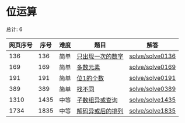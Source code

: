 # 位运算

<!--- table -->


总计: 6

| 网页序号 | 序号 | 难度 | 题目                    | 解答                      |
| ---- | ---- | ---- | ------------------ | ---------------- |
| 136 | 136 | 简单 | [只出现一次的数字](https://leetcode-cn.com/problems/single-number/) | [solve/solve0136](../solve/solve0136)|
| 169 | 169 | 简单 | [多数元素](https://leetcode-cn.com/problems/majority-element/) | [solve/solve0169](../solve/solve0169)|
| 191 | 191 | 简单 | [位1的个数](https://leetcode-cn.com/problems/number-of-1-bits/) | [solve/solve0191](../solve/solve0191)|
| 389 | 389 | 简单 | [找不同](https://leetcode-cn.com/problems/find-the-difference/) | [solve/solve0389](../solve/solve0389)|
| 1310 | 1435 | 中等 | [子数组异或查询](https://leetcode-cn.com/problems/xor-queries-of-a-subarray/) | [solve/solve1435](../solve/solve1435)|
| 1734 | 1835 | 中等 | [解码异或后的排列](https://leetcode-cn.com/problems/decode-xored-permutation/) | [solve/solve1835](../solve/solve1835)|
